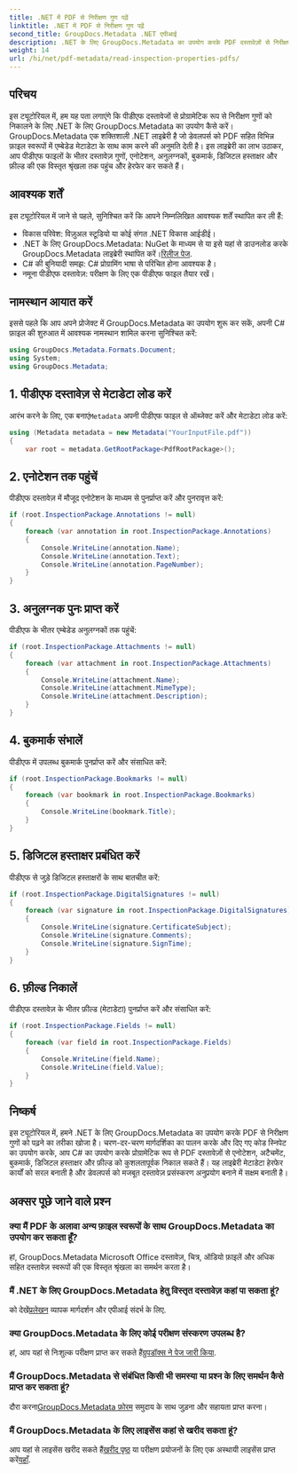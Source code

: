 ```yaml
---
title: .NET में PDF से निरीक्षण गुण पढ़ें
linktitle: .NET में PDF से निरीक्षण गुण पढ़ें
second_title: GroupDocs.Metadata .NET एपीआई
description: .NET के लिए GroupDocs.Metadata का उपयोग करके PDF दस्तावेज़ों से निरीक्षण गुण निकालने का तरीका जानें। एनोटेशन, अनुलग्नक और बहुत कुछ देखें।
weight: 14
url: /hi/net/pdf-metadata/read-inspection-properties-pdfs/
---
```

## परिचय
इस ट्यूटोरियल में, हम यह पता लगाएंगे कि पीडीएफ दस्तावेजों से प्रोग्रामेटिक रूप से निरीक्षण गुणों को निकालने के लिए .NET के लिए GroupDocs.Metadata का उपयोग कैसे करें। GroupDocs.Metadata एक शक्तिशाली .NET लाइब्रेरी है जो डेवलपर्स को PDF सहित विभिन्न फ़ाइल स्वरूपों में एम्बेडेड मेटाडेटा के साथ काम करने की अनुमति देती है। इस लाइब्रेरी का लाभ उठाकर, आप पीडीएफ फाइलों के भीतर दस्तावेज़ गुणों, एनोटेशन, अनुलग्नकों, बुकमार्क, डिजिटल हस्ताक्षर और फ़ील्ड की एक विस्तृत श्रृंखला तक पहुंच और हेरफेर कर सकते हैं।
## आवश्यक शर्तें
इस ट्यूटोरियल में जाने से पहले, सुनिश्चित करें कि आपने निम्नलिखित आवश्यक शर्तें स्थापित कर ली हैं:
- विकास परिवेश: विज़ुअल स्टूडियो या कोई संगत .NET विकास आईडीई।
-  .NET के लिए GroupDocs.Metadata: NuGet के माध्यम से या इसे यहां से डाउनलोड करके GroupDocs.Metadata लाइब्रेरी स्थापित करें।[रिलीज पेज](https://releases.groupdocs.com/metadata/net/).
- C# की बुनियादी समझ: C# प्रोग्रामिंग भाषा से परिचित होना आवश्यक है।
- नमूना पीडीएफ दस्तावेज़: परीक्षण के लिए एक पीडीएफ फाइल तैयार रखें।

## नामस्थान आयात करें
इससे पहले कि आप अपने प्रोजेक्ट में GroupDocs.Metadata का उपयोग शुरू कर सकें, अपनी C# फ़ाइल की शुरुआत में आवश्यक नामस्थान शामिल करना सुनिश्चित करें:
```csharp
using GroupDocs.Metadata.Formats.Document;
using System;
using GroupDocs.Metadata;
```
## 1. पीडीएफ दस्तावेज़ से मेटाडेटा लोड करें
 आरंभ करने के लिए, एक बनाएं`Metadata` अपनी पीडीएफ फाइल से ऑब्जेक्ट करें और मेटाडेटा लोड करें:
```csharp
using (Metadata metadata = new Metadata("YourInputFile.pdf"))
{
    var root = metadata.GetRootPackage<PdfRootPackage>();
```
## 2. एनोटेशन तक पहुंचें
पीडीएफ दस्तावेज़ में मौजूद एनोटेशन के माध्यम से पुनर्प्राप्त करें और पुनरावृत्त करें:
```csharp
if (root.InspectionPackage.Annotations != null)
{
    foreach (var annotation in root.InspectionPackage.Annotations)
    {
        Console.WriteLine(annotation.Name);
        Console.WriteLine(annotation.Text);
        Console.WriteLine(annotation.PageNumber);
    }
}
```
## 3. अनुलग्नक पुनः प्राप्त करें
पीडीएफ के भीतर एम्बेडेड अनुलग्नकों तक पहुंचें:
```csharp
if (root.InspectionPackage.Attachments != null)
{
    foreach (var attachment in root.InspectionPackage.Attachments)
    {
        Console.WriteLine(attachment.Name);
        Console.WriteLine(attachment.MimeType);
        Console.WriteLine(attachment.Description);
    }
}
```
## 4. बुकमार्क संभालें
पीडीएफ में उपलब्ध बुकमार्क पुनर्प्राप्त करें और संसाधित करें:
```csharp
if (root.InspectionPackage.Bookmarks != null)
{
    foreach (var bookmark in root.InspectionPackage.Bookmarks)
    {
        Console.WriteLine(bookmark.Title);
    }
}
```
## 5. डिजिटल हस्ताक्षर प्रबंधित करें
पीडीएफ से जुड़े डिजिटल हस्ताक्षरों के साथ बातचीत करें:
```csharp
if (root.InspectionPackage.DigitalSignatures != null)
{
    foreach (var signature in root.InspectionPackage.DigitalSignatures)
    {
        Console.WriteLine(signature.CertificateSubject);
        Console.WriteLine(signature.Comments);
        Console.WriteLine(signature.SignTime);
    }
}
```
## 6. फ़ील्ड निकालें
पीडीएफ दस्तावेज़ के भीतर फ़ील्ड (मेटाडेटा) पुनर्प्राप्त करें और संसाधित करें:
```csharp
if (root.InspectionPackage.Fields != null)
{
    foreach (var field in root.InspectionPackage.Fields)
    {
        Console.WriteLine(field.Name);
        Console.WriteLine(field.Value);
    }
}
```

## निष्कर्ष
इस ट्यूटोरियल में, हमने .NET के लिए GroupDocs.Metadata का उपयोग करके PDF से निरीक्षण गुणों को पढ़ने का तरीका खोजा है। चरण-दर-चरण मार्गदर्शिका का पालन करके और दिए गए कोड स्निपेट का उपयोग करके, आप C# का उपयोग करके प्रोग्रामेटिक रूप से PDF दस्तावेज़ों से एनोटेशन, अटैचमेंट, बुकमार्क, डिजिटल हस्ताक्षर और फ़ील्ड को कुशलतापूर्वक निकाल सकते हैं। यह लाइब्रेरी मेटाडेटा हेरफेर कार्यों को सरल बनाती है और डेवलपर्स को मजबूत दस्तावेज़ प्रसंस्करण अनुप्रयोग बनाने में सक्षम बनाती है।

## अक्सर पूछे जाने वाले प्रश्न
### क्या मैं PDF के अलावा अन्य फ़ाइल स्वरूपों के साथ GroupDocs.Metadata का उपयोग कर सकता हूँ?
हां, GroupDocs.Metadata Microsoft Office दस्तावेज़, चित्र, ऑडियो फ़ाइलें और अधिक सहित दस्तावेज़ स्वरूपों की एक विस्तृत श्रृंखला का समर्थन करता है।
### मैं .NET के लिए GroupDocs.Metadata हेतु विस्तृत दस्तावेज़ कहां पा सकता हूं?
 को देखें[प्रलेखन](https://tutorials.groupdocs.com/metadata/net/) व्यापक मार्गदर्शन और एपीआई संदर्भ के लिए.
### क्या GroupDocs.Metadata के लिए कोई परीक्षण संस्करण उपलब्ध है?
 हां, आप यहां से निःशुल्क परीक्षण प्राप्त कर सकते हैं[ग्रुपडॉक्स ने पेज जारी किया](https://releases.groupdocs.com/).
### मैं GroupDocs.Metadata से संबंधित किसी भी समस्या या प्रश्न के लिए समर्थन कैसे प्राप्त कर सकता हूं?
 दौरा करना[GroupDocs.Metadata फ़ोरम](https://forum.groupdocs.com/c/metadata/14) समुदाय के साथ जुड़ना और सहायता प्राप्त करना।
### मैं GroupDocs.Metadata के लिए लाइसेंस कहां से खरीद सकता हूं?
आप यहां से लाइसेंस खरीद सकते हैं[खरीद पृष्ठ](https://purchase.groupdocs.com/buy) या परीक्षण प्रयोजनों के लिए एक अस्थायी लाइसेंस प्राप्त करें[यहाँ](https://purchase.groupdocs.com/temporary-license/).